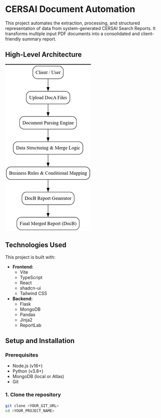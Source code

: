 # CERSAI Document Automation

This project automates the extraction, processing, and structured representation of data from system-generated CERSAI Search Reports. It transforms multiple input PDF documents into a consolidated and client-friendly summary report.


## High-Level Architecture

![High-Level Architecture](https://github.com/vineetvardhan27/CESRAI/blob/22ac71c0f46cd7cfd7bff0c8692d3e50c7ad0cf0/image.jpg)

## Technologies Used

This project is built with:
* **Frontend:**
    * Vite
    * TypeScript
    * React
    * shadcn-ui
    * Tailwind CSS
* **Backend:**
    * Flask
    * MongoDB
    * Pandas
    * Jinja2
    * ReportLab

## Setup and Installation

### Prerequisites

* Node.js (v16+)
* Python (v3.8+)
* MongoDB (local or Atlas)
* Git

### 1. Clone the repository

```sh
git clone <YOUR_GIT_URL>
cd <YOUR_PROJECT_NAME>
